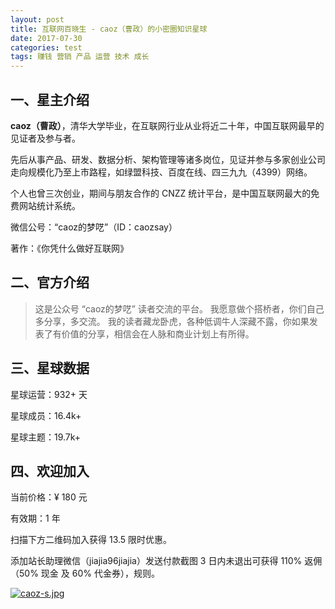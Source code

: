 ```yaml
---
layout: post
title: 互联网百晓生 - caoz（曹政）的小密圈知识星球
date: 2017-07-30
categories: test
tags: 赚钱 营销 产品 运营 技术 成长
---
```


## 一、星主介绍

**caoz（曹政）**，清华大学毕业，在互联网行业从业将近二十年，中国互联网最早的见证者及参与者。

先后从事产品、研发、数据分析、架构管理等诸多岗位，见证并参与多家创业公司走向规模化乃至上市路程，如绿盟科技、百度在线、四三九九（4399）网络。

个人也曾三次创业，期间与朋友合作的 CNZZ 统计平台，是中国互联网最大的免费网站统计系统。

微信公号：“caoz的梦呓”（ID：caozsay）

著作：《你凭什么做好互联网》


## 二、官方介绍

> 这是公众号 “caoz的梦呓” 读者交流的平台。
> 我愿意做个搭桥者，你们自己多分享，多交流。
> 我的读者藏龙卧虎，各种低调牛人深藏不露，你如果发表了有价值的分享，相信会在人脉和商业计划上有所得。


## 三、星球数据

星球运营：932+ 天

星球成员：16.4k+

星球主题：19.7k+


## 四、欢迎加入

当前价格：¥ 180 元

有效期：1 年

扫描下方二维码加入获得 13.5 限时优惠。

添加站长助理微信（jiajia96jiajia）发送付款截图 3 日内未退出可获得 110% 返佣（50% 现金 及 60% 代金券），规则。

[![caoz-s.jpg](https://i.postimg.cc/rz2kJ64Z/caoz-s.jpg)](https://postimg.cc/Cn7XhQmb)



